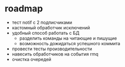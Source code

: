 ﻿# roadmap


- тест notif c 2 подписчиками
- кастомный обработчик исключений
- удобный способ работать с БД
	- разделить команды на читающие и пишущие
	- возможность дожидаться успешного коммита
- провести тесты производительности
- навесить обработчиков на события rmq
- очистка очередей